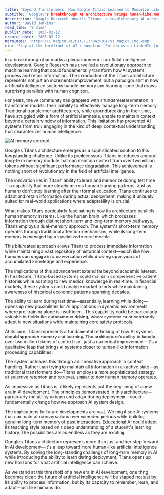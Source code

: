 ```yaml
---
title: 'Beyond Transformers: How Google Titans Learned to Memorize Like Humans'
subtitle: 'Google\'s breakthrough AI architecture brings human-like memory capabilities to machines'
description: 'Google Research unveils Titans, a revolutionary AI architecture that can maintain context from over two million tokens and learn during deployment, marking a significant step toward human-like artificial intelligence systems. This breakthrough could transform fields from healthcare to autonomous driving.'
author: 'David Jenkins'
read_time: '8 mins'
publish_date: '2025-02-12'
created_date: '2025-02-12'
heroImage: 'https://i.magick.ai/PIXE/1739429204751_magick_img.webp'
cta: 'Stay at the forefront of AI innovation! Follow us on LinkedIn for more groundbreaking developments in artificial intelligence and technology.'
---
```


In a breakthrough that marks a pivotal moment in artificial intelligence development, Google Research has unveiled a revolutionary approach to machine learning that could fundamentally transform how AI systems process and retain information. The introduction of the Titans architecture represents not just an incremental improvement, but a paradigm shift in how artificial intelligence systems handle memory and learning—one that draws surprising parallels with human cognition.

For years, the AI community has grappled with a fundamental limitation in transformer models: their inability to effectively manage long-term memory. Traditional transformer architectures, while groundbreaking in their time, have struggled with a form of artificial amnesia, unable to maintain context beyond a certain window of information. This limitation has prevented AI systems from truly engaging in the kind of deep, contextual understanding that characterizes human intelligence.

![AI memory concept](https://i.magick.ai/PIXE/1739429204755_magick_img.webp)

Google's Titans architecture emerges as a sophisticated solution to this longstanding challenge. Unlike its predecessors, Titans introduces a neural long-term memory module that can maintain context from over two million tokens without significant performance degradation. This achievement is nothing short of revolutionary in the field of artificial intelligence.

The innovation lies in Titans' ability to learn and memorize during test time—a capability that more closely mirrors human learning patterns. Just as humans don't stop learning after their formal education, Titans continues to adapt and retain information during actual deployment, making it uniquely suited for real-world applications where adaptability is crucial.

What makes Titans particularly fascinating is how its architecture parallels human memory systems. Like the human brain, which processes information through distinct short-term and long-term memory pathways, Titans employs a dual-memory approach. The system's short-term memory operates through traditional attention mechanisms, while its long-term memory is managed by a specialized neural module.

This bifurcated approach allows Titans to process immediate information while maintaining a vast repository of historical context—much like how humans can engage in a conversation while drawing upon years of accumulated knowledge and experience.

The implications of this advancement extend far beyond academic interest. In healthcare, Titans-based systems could maintain comprehensive patient histories while adapting to new medical knowledge in real-time. In financial markets, these systems could analyze market trends while maintaining awareness of historical economic patterns spanning decades.

The ability to learn during test time—essentially, learning while doing—opens up new possibilities for AI applications in dynamic environments where pre-training alone is insufficient. This capability could be particularly valuable in fields like autonomous driving, where systems must constantly adapt to new situations while maintaining core safety protocols.

At its core, Titans represents a fundamental rethinking of how AI systems should approach memory and learning. The architecture's ability to handle over two million tokens of context isn't just a numerical improvement—it's a qualitative leap that brings AI systems closer to human-like information processing capabilities.

The system achieves this through an innovative approach to context handling. Rather than trying to maintain all information in an active state—as traditional transformers do—Titans employs a more sophisticated strategy of selective retention and retrieval, similar to how human memory operates.

As impressive as Titans is, it likely represents just the beginning of a new era in AI development. The principles demonstrated in this architecture—particularly the ability to learn and adapt during deployment—could fundamentally change how we approach AI system design.

The implications for future developments are vast. We might see AI systems that can maintain conversations over extended periods while building genuine long-term memory of past interactions. Educational AI could adapt its teaching style based on a deep understanding of a student's learning history. The possibilities are as endless as they are exciting.

Google's Titans architecture represents more than just another step forward in AI development—it's a leap toward more human-like artificial intelligence systems. By solving the long-standing challenge of long-term memory in AI while introducing the ability to learn during deployment, Titans opens up new horizons for what artificial intelligence can achieve.

As we stand at this threshold of a new era in AI development, one thing becomes clear: the future of artificial intelligence will be shaped not just by its ability to process information, but by its capacity to remember, learn, and adapt—just like humans do.